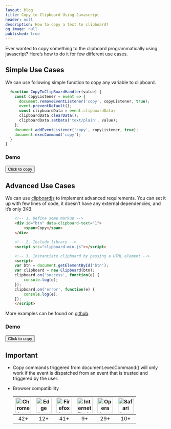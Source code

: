 ```yaml
---
layout: blog
title: Copy to Clipboard Using Javascript
header: null
description: How to copy a text to clipboard?
og_image: null
published: true
---
```


<link rel="stylesheet" href="//cdnjs.cloudflare.com/ajax/libs/font-awesome/4.1.0/css/font-awesome.min.css">
Ever wanted to copy something to the clipboard programmatically using javascript? Here’s how to do it for few different use cases.

## Simple Use Cases

We can use following simple function to copy any variable to clipboard.

```javascript
  function CopyToClipBoardHandler(value) {
    const copyListener = event => {
      document.removeEventListener('copy', copyListener, true);
      event.preventDefault();
      const clipboardData = event.clipboardData;
      clipboardData.clearData();
      clipboardData.setData('text/plain', value);
    };
    document.addEventListener('copy', copyListener, true);
    document.execCommand('copy');
  }
}
```

### Demo

 <div class="wrapper">
  <button class="button" id="copy1">
  Click to copy
  </button>
</div>

## Advanced Use Cases

We can use [clipboardjs](https://clipboardjs.com/) to implement advanced requirements. You can set it up with few lines of code, it doesn’t have any external dependencies, and it’s only 3KB.

```html
    <!-- 1. Define some markup -->
    <div id="btn" data-clipboard-text="1">
        <span>Copy</span>
    </div>

    <!-- 2. Include library -->
    <script src="clipboard.min.js"></script>

    <!-- 3. Instantiate clipboard by passing a HTML element -->
    <script>
    var btn = document.getElementById('btn');
    var clipboard = new Clipboard(btn);
    clipboard.on('success', function(e) {
        console.log(e);
    });
    clipboard.on('error', function(e) {
        console.log(e);
    });
    </script>
```
More examples can be found on [github](https://github.com/zenorocha/clipboard.js/tree/master/demo).

### Demo
 <div class="wrapper">
  <button class="button" id="copy2" data-clipboard-text="Hello Clip Board!! I am from clipboardJS.">
  Click to copy
  </button>
</div>

## Important

- Copy commands triggered from document.execCommand() will only work if the event is dispatched from an event that is trusted and triggered by the user.

- Browser compatibility

  | <img src="http://www.lankapura.net/assets/images/browsers/chrome.png" width="48px" height="48px" alt="Chrome logo"> | <img src="http://www.lankapura.net/assets/images/browsers/edge.png" width="48px" height="48px" alt="Edge logo"> | <img src="http://www.lankapura.net/assets/images/browsers/firefox.png" width="48px" height="48px" alt="Firefox logo"> | <img src="http://www.lankapura.net/assets/images/browsers/ie.png" width="48px" height="48px" alt="Internet Explorer logo"> | <img src="http://www.lankapura.net/assets/images/browsers/opera.png" width="48px" height="48px" alt="Opera logo"> | <img src="http://www.lankapura.net/assets/images/browsers/safari.png" width="48px" height="48px" alt="Safari logo"> |
  |:---:|:---:|:---:|:---:|:---:|:---:|
  | 42+ | 12+ | 41+ | 9+ | 29+ | 10+ |

<script src="https://cdnjs.cloudflare.com/ajax/libs/clipboard.js/1.7.1/clipboard.min.js"></script>

<script type="text/javascript">

function CopyToClipBoardHandler(text) {
  const copyListener = event => {
    document.removeEventListener("copy", copyListener, true);
    event.preventDefault();
    const clipboardData = event.clipboardData;
    clipboardData.clearData();
    clipboardData.setData("text/plain", text);
  };
  document.addEventListener("copy", copyListener, true);
  document.execCommand("copy");
}

var uc1 = 'Hello Clip Board!! I am from a varaible.';
var button1 = document.getElementById("copy1");

button1.addEventListener("click", function(e) {
  e.preventDefault();
  CopyToClipBoardHandler(uc1);
});

var btn = document.getElementById('copy2');
var clipboard = new Clipboard(btn);
clipboard.on('success', function(e) {
    console.log(e);
});
clipboard.on('error', function(e) {
    console.log(e);
});
</script>

